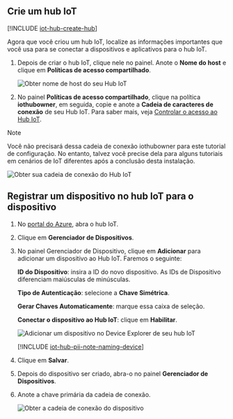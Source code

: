 ## <a name="create-an-iot-hub"></a>Crie um hub IoT

[!INCLUDE [iot-hub-create-hub](iot-hub-create-hub.md)]

Agora que você criou um hub IoT, localize as informações importantes que você usa para se conectar a dispositivos e aplicativos para o hub IoT. 

1. Depois de criar o hub IoT, clique nele no painel. Anote o **Nome do host** e clique em **Políticas de acesso compartilhado**.

   ![Obter nome de host do seu Hub IoT](../articles/iot-hub/media/iot-hub-create-hub-and-device/4_get-azure-iot-hub-hostname-portal.png)

1. No painel **Políticas de acesso compartilhado**, clique na política **iothubowner**, em seguida, copie e anote a **Cadeia de caracteres de conexão** de seu Hub IoT. Para saber mais, veja [Controlar o acesso ao Hub IoT](../articles/iot-hub/iot-hub-devguide-security.md).

> [!NOTE] 
Você não precisará dessa cadeia de conexão iothubowner para este tutorial de configuração. No entanto, talvez você precise dela para alguns tutoriais em cenários de IoT diferentes após a conclusão desta instalação.

   ![Obter sua cadeia de conexão do Hub IoT](../articles/iot-hub/media/iot-hub-create-hub-and-device/5_get-azure-iot-hub-connection-string-portal.png)

## <a name="register-a-device-in-the-iot-hub-for-your-device"></a>Registrar um dispositivo no hub IoT para o dispositivo

1. No [portal do Azure](https://portal.azure.com/), abra o hub IoT.

2. Clique em **Gerenciador de Dispositivos**.
3. No painel Gerenciador de Dispositivo, clique em **Adicionar** para adicionar um dispositivo ao Hub IoT. Faremos o seguinte:

   **ID do Dispositivo**: insira a ID do novo dispositivo. As IDs de Dispositivo diferenciam maiúsculas de minúsculas.

   **Tipo de Autenticação**: selecione a **Chave Simétrica**.

   **Gerar Chaves Automaticamente**: marque essa caixa de seleção.

   **Conectar o dispositivo ao Hub IoT**: clique em **Habilitar**.

   ![Adicionar um dispositivo no Device Explorer de seu hub IoT](../articles/iot-hub/media/iot-hub-create-hub-and-device/6_add-device-in-azure-iot-hub-device-explorer-portal.png)

   [!INCLUDE [iot-hub-pii-note-naming-device](iot-hub-pii-note-naming-device.md)]

4. Clique em **Salvar**.
5. Depois do dispositivo ser criado, abra-o no painel **Gerenciador de Dispositivos**.
6. Anote a chave primária da cadeia de conexão.

   ![Obter a cadeia de conexão do dispositivo](../articles/iot-hub/media/iot-hub-create-hub-and-device/7_get-device-connection-string-in-device-explorer-portal.png)
